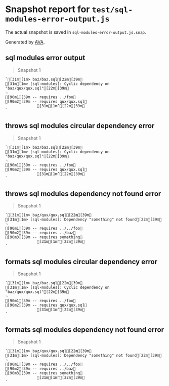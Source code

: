 # Snapshot report for `test/sql-modules-error-output.js`

The actual snapshot is saved in `sql-modules-error-output.js.snap`.

Generated by [AVA](https://ava.li).

## sql modules error output

> Snapshot 1

    `[31m[1m> baz/baz.sql[22m[39m␊
    [31m[1m> [sql-modules]: Cyclic dependency on "baz/qux/qux.sql"[22m[39m␊
    ␊
    [90m1[39m -- requires ../foo␊
    [90m2[39m -- requires qux/qux.sql␊
                  [31m[1m^[22m[39m␊
    `

## throws sql modules circular dependency error

> Snapshot 1

    `[31m[1m> baz/baz.sql[22m[39m␊
    [31m[1m> [sql-modules]: Cyclic dependency on "baz/qux/qux.sql"[22m[39m␊
    ␊
    [90m1[39m -- requires ../foo␊
    [90m2[39m -- requires qux/qux.sql␊
                  [31m[1m^[22m[39m␊
    `

## throws sql modules dependency not found error

> Snapshot 1

    `[31m[1m> baz/qux/qux.sql[22m[39m␊
    [31m[1m> [sql-modules]: Dependency "something" not found[22m[39m␊
    ␊
    [90m1[39m -- requires ../../foo␊
    [90m2[39m -- requires ../baz␊
    [90m3[39m -- requires something␊
                  [31m[1m^[22m[39m␊
    `

## formats sql modules circular dependency error

> Snapshot 1

    `[31m[1m> baz/baz.sql[22m[39m␊
    [31m[1m> [sql-modules]: Cyclic dependency on "baz/qux/qux.sql"[22m[39m␊
    ␊
    [90m1[39m -- requires ../foo␊
    [90m2[39m -- requires qux/qux.sql␊
                  [31m[1m^[22m[39m␊
    `

## formats sql modules dependency not found error

> Snapshot 1

    `[31m[1m> baz/qux/qux.sql[22m[39m␊
    [31m[1m> [sql-modules]: Dependency "something" not found[22m[39m␊
    ␊
    [90m1[39m -- requires ../../foo␊
    [90m2[39m -- requires ../baz␊
    [90m3[39m -- requires something␊
                  [31m[1m^[22m[39m␊
    `
